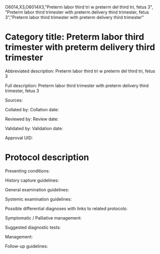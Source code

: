 O6014,X3,O6014X3,"Preterm labor third tri w preterm del third tri, fetus 3", "Preterm labor third trimester with preterm delivery third trimester, fetus 3","Preterm labor third trimester with preterm delivery third trimester"
# Category title: Preterm labor third trimester with preterm delivery third trimester

Abbreviated description: Preterm labor third tri w preterm del third tri, fetus 3

Full description: Preterm labor third trimester with preterm delivery third trimester, fetus 3

Sources:

Collated by:
Collation date:

Reviewed by:
Review date:

Validated by:
Validation date:

Approval UID:

# Protocol description

Presenting conditions:

History capture guidelines:

General examination guidelines:

Systemic examination guidelines:

Possible differential diagnoses with links to related protocols:

Symptomatic / Palliative management:

Suggested diagnostic tests:

Management:

Follow-up guidelines:
